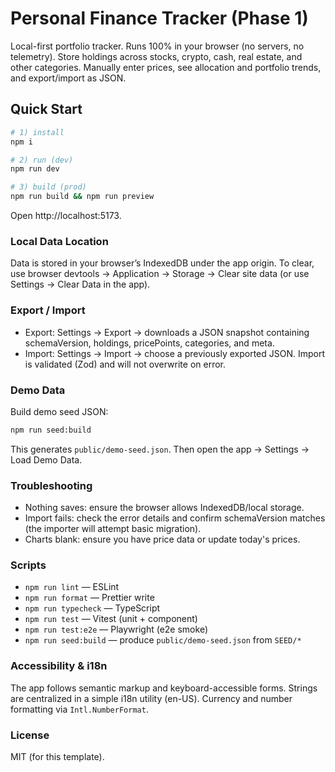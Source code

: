 # Personal Finance Tracker (Phase 1)

Local-first portfolio tracker. Runs 100% in your browser (no servers, no telemetry). Store holdings across stocks, crypto, cash, real estate, and other categories. Manually enter prices, see allocation and portfolio trends, and export/import as JSON.

## Quick Start

```bash
# 1) install
npm i

# 2) run (dev)
npm run dev

# 3) build (prod)
npm run build && npm run preview
```

Open http://localhost:5173.

### Local Data Location

Data is stored in your browser’s IndexedDB under the app origin. To clear, use browser devtools → Application → Storage → Clear site data (or use Settings → Clear Data in the app).

### Export / Import

- Export: Settings → Export → downloads a JSON snapshot containing schemaVersion, holdings, pricePoints, categories, and meta.
- Import: Settings → Import → choose a previously exported JSON. Import is validated (Zod) and will not overwrite on error.

### Demo Data

Build demo seed JSON:

```bash
npm run seed:build
```

This generates `public/demo-seed.json`. Then open the app → Settings → Load Demo Data.

### Troubleshooting

- Nothing saves: ensure the browser allows IndexedDB/local storage.
- Import fails: check the error details and confirm schemaVersion matches (the importer will attempt basic migration).
- Charts blank: ensure you have price data or update today's prices.

### Scripts

- `npm run lint` — ESLint
- `npm run format` — Prettier write
- `npm run typecheck` — TypeScript
- `npm run test` — Vitest (unit + component)
- `npm run test:e2e` — Playwright (e2e smoke)
- `npm run seed:build` — produce `public/demo-seed.json` from `SEED/*`

### Accessibility & i18n

The app follows semantic markup and keyboard-accessible forms. Strings are centralized in a simple i18n utility (en-US). Currency and number formatting via `Intl.NumberFormat`.

### License

MIT (for this template).
